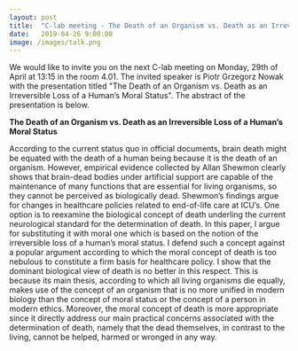 ```yaml
---
layout: post
title:  "C-lab meeting - The Death of an Organism vs. Death as an Irreversible Loss of a Human’s Moral Status"
date:   2019-04-26 9:00:00
image: /images/talk.png
---
```


We would like to invite you on the next C-lab meeting on Monday, 29th of April at 13:15 in the room 4.01. The invited speaker is Piotr Grzegorz Nowak with the presentation titled "The Death of an Organism vs. Death as an Irreversible Loss of a Human’s Moral Status". The abstract of the presentation is below.


**The Death of an Organism vs. Death as an Irreversible Loss of a Human’s Moral Status**

According to the current status quo in official documents, brain death might be equated with the death of a human being because it is the death of an organism. However, empirical evidence collected by Allan Shewmon clearly shows that brain-dead bodies under artificial support are capable of the maintenance of many functions that are essential for living organisms, so they cannot be perceived as biologically dead. Shewmon’s findings argue for changes in healthcare policies related to end-of-life care at ICU’s. One option is to reexamine the biological concept of death underling the current neurological standard for the determination of death. In this paper, I argue for substituting it with moral one which is based on the notion of the irreversible loss of a human’s moral status. I defend such a concept against a popular argument according to which the moral concept of death is too nebulous to constitute a firm basis for healthcare policy. I show that the dominant biological view of death is no better in this respect. This is because its main thesis, according to which all living organisms die equally, makes use of the concept of an organism that is no more unified in modern biology than the concept of moral status or the concept of a person in modern ethics. Moreover, the moral concept of death is more appropriate since it directly address our main practical concerns associated with the determination of death, namely that the dead themselves, in contrast to the living, cannot be helped, harmed or wronged in any way.
